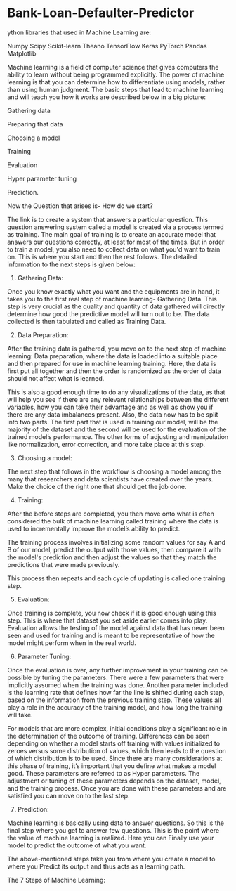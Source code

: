 # Bank-Loan-Defaulter-Predictor

ython libraries that used in Machine Learning are:

Numpy
Scipy
Scikit-learn
Theano
TensorFlow
Keras
PyTorch
Pandas
Matplotlib

Machine learning is a field of computer science that gives computers the ability to learn without being programmed explicitly. The power of machine learning is that you can determine how to differentiate using models, rather than using human judgment. The basic steps that lead to machine learning and will teach you how it works are described below in a big picture:

Gathering data

Preparing that data

Choosing a model

Training

Evaluation

Hyper parameter tuning

Prediction.

Now the Question that arises is- How do we start?

The link is to create a system that answers a particular question. This question answering system called a model is created via a process termed as training. The main goal of training is to create an accurate model that answers our questions correctly, at least for most of the times. But in order to train a model, you also need to collect data on what you'd want to train on. This is where you start and then the rest follows. The detailed information to the next steps is given below:

1. Gathering Data:

Once you know exactly what you want and the equipments are in hand, it takes you to the first real step of machine learning- Gathering Data. This step is very crucial as the quality and quantity of data gathered will directly determine how good the predictive model will turn out to be. The data collected is then tabulated and called as Training Data.

2. Data Preparation:

After the training data is gathered, you move on to the next step of machine learning: Data preparation, where the data is loaded into a suitable place and then prepared for use in machine learning training. Here, the data is first put all together and then the order is randomized as the order of data should not affect what is learned.

This is also a good enough time to do any visualizations of the data, as that will help you see if there are any relevant relationships between the different variables, how you can take their advantage and as well as show you if there are any data imbalances present. Also, the data now has to be split into two parts. The first part that is used in training our model, will be the majority of the dataset and the second will be used for the evaluation of the trained model’s performance. The other forms of adjusting and manipulation like normalization, error correction, and more take place at this step.

3. Choosing a model:

The next step that follows in the workflow is choosing a model among the many that researchers and data scientists have created over the years. Make the choice of the right one that should get the job done.

4. Training:

After the before steps are completed, you then move onto what is often considered the bulk of machine learning called training where the data is used to incrementally improve the model’s ability to predict.

The training process involves initializing some random values for say A and B of our model, predict the output with those values, then compare it with the model's prediction and then adjust the values so that they match the predictions that were made previously.

This process then repeats and each cycle of updating is called one training step.

5. Evaluation:

Once training is complete, you now check if it is good enough using this step. This is where that dataset you set aside earlier comes into play. Evaluation allows the testing of the model against data that has never been seen and used for training and is meant to be representative of how the model might perform when in the real world.

6. Parameter Tuning:

Once the evaluation is over, any further improvement in your training can be possible by tuning the parameters. There were a few parameters that were implicitly assumed when the training was done. Another parameter included is the learning rate that defines how far the line is shifted during each step, based on the information from the previous training step. These values all play a role in the accuracy of the training model, and how long the training will take.

For models that are more complex, initial conditions play a significant role in the determination of the outcome of training. Differences can be seen depending on whether a model starts off training with values initialized to zeroes versus some distribution of values, which then leads to the question of which distribution is to be used. Since there are many considerations at this phase of training, it’s important that you define what makes a model good. These parameters are referred to as Hyper parameters. The adjustment or tuning of these parameters depends on the dataset, model, and the training process. Once you are done with these parameters and are satisfied you can move on to the last step.

7. Prediction:

Machine learning is basically using data to answer questions. So this is the final step where you get to answer few questions. This is the point where the value of machine learning is realized. Here you can Finally use your model to predict the outcome of what you want.

The above-mentioned steps take you from where you create a model to where you Predict its output and thus acts as a learning path.

The 7 Steps of Machine Learning:


